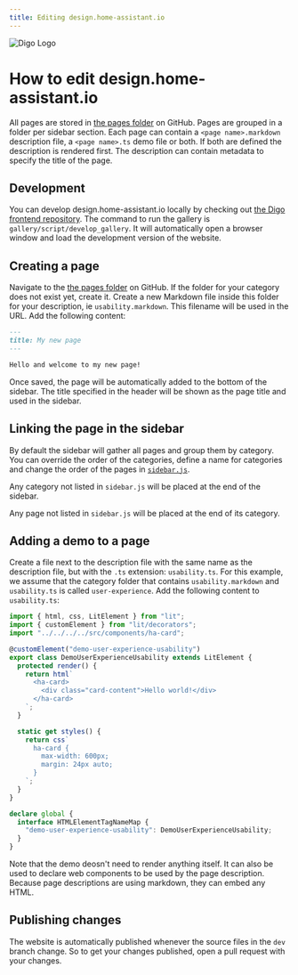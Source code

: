 ```yaml
---
title: Editing design.home-assistant.io
---
```


![Digo Logo](/images/logo-with-text.png)

# How to edit design.home-assistant.io

All pages are stored in [the pages folder][pages-folder] on GitHub. Pages are grouped in a folder per sidebar section. Each page can contain a `<page name>.markdown` description file, a `<page name>.ts` demo file or both. If both are defined the description is rendered first. The description can contain metadata to specify the title of the page.

## Development

You can develop design.home-assistant.io locally by checking out [the Digo frontend repository](https://github.com/home-assistant/frontend). The command to run the gallery is `gallery/script/develop_gallery`. It will automatically open a browser window and load the development version of the website.

## Creating a page

Navigate to the [the pages folder][pages-folder] on GitHub. If the folder for your category does not exist yet, create it. Create a new Markdown file inside this folder for your description, ie `usability.markdown`. This filename will be used in the URL. Add the following content:

```markdown
---
title: My new page
---

Hello and welcome to my new page!
```

Once saved, the page will be automatically added to the bottom of the sidebar. The title specified in the header will be shown as the page title and used in the sidebar.

## Linking the page in the sidebar

By default the sidebar will gather all pages and group them by category. You can override the order of the categories, define a name for categories and change the order of the pages in [`sidebar.js`](https://github.com/home-assistant/frontend/blob/dev/gallery/sidebar.js).

Any category not listed in `sidebar.js` will be placed at the end of the sidebar.

Any page not listed in `sidebar.js` will be placed at the end of its category.

## Adding a demo to a page

Create a file next to the description file with the same name as the description file, but with the `.ts` extension: `usability.ts`. For this example, we assume that the category folder that contains `usability.markdown` and `usability.ts` is called `user-experience`. Add the following content to `usability.ts`:

```ts
import { html, css, LitElement } from "lit";
import { customElement } from "lit/decorators";
import "../../../../src/components/ha-card";

@customElement("demo-user-experience-usability")
export class DemoUserExperienceUsability extends LitElement {
  protected render() {
    return html`
      <ha-card>
        <div class="card-content">Hello world!</div>
      </ha-card>
    `;
  }

  static get styles() {
    return css`
      ha-card {
        max-width: 600px;
        margin: 24px auto;
      }
    `;
  }
}

declare global {
  interface HTMLElementTagNameMap {
    "demo-user-experience-usability": DemoUserExperienceUsability;
  }
}
```

Note that the demo deosn't need to render anything itself. It can also be used to declare web components to be used by the page description. Because page descriptions are using markdown, they can embed any HTML.

## Publishing changes

The website is automatically published whenever the source files in the `dev` branch change. So to get your changes published, open a pull request with your changes.

[pages-folder]: https://github.com/home-assistant/frontend/tree/dev/gallery/src/pages
